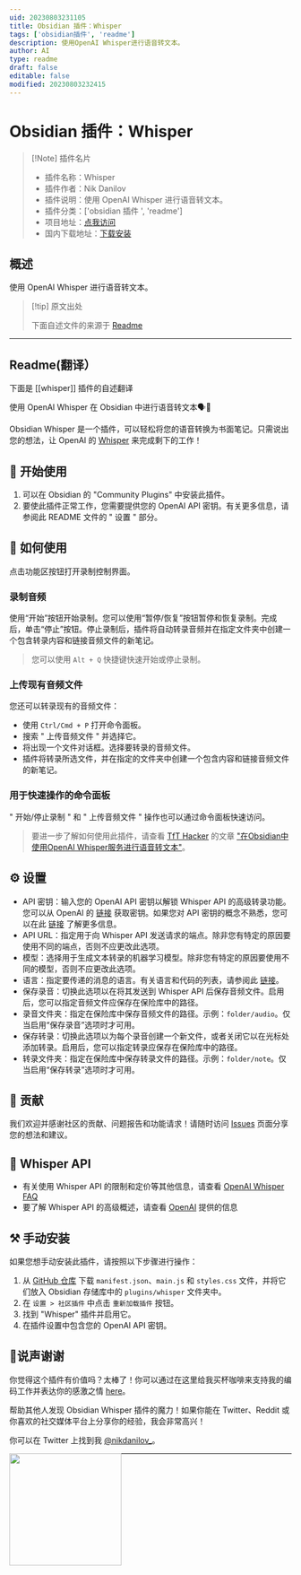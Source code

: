 ```yaml
---
uid: 20230803231105
title: Obsidian 插件：Whisper
tags: ['obsidian插件', 'readme']
description: 使用OpenAI Whisper进行语音转文本。
author: AI
type: readme
draft: false
editable: false
modified: 20230803232415
---
```


# Obsidian 插件：Whisper

> [!Note] 插件名片
> - 插件名称：Whisper
> - 插件作者：Nik Danilov
> - 插件说明：使用 OpenAI Whisper 进行语音转文本。
> - 插件分类：['obsidian 插件 ', 'readme']
> - 项目地址：[点我访问](https://github.com/nikdanilov/whisper-obsidian-plugin)
> - 国内下载地址：[下载安装](https://pkmer.cn/products/plugin/pluginMarket/?whisper)

## 概述

使用 OpenAI Whisper 进行语音转文本。

> [!tip] 原文出处
>
>下面自述文件的来源于 [Readme](https://ghproxy.net/https://raw.githubusercontent.com/nikdanilov/whisper-obsidian-plugin/main/README.md)
>

---

## Readme(翻译）

下面是 [[whisper]] 插件的自述翻译

使用 OpenAI Whisper 在 Obsidian 中进行语音转文本🗣️📝

Obsidian Whisper 是一个插件，可以轻松将您的语音转换为书面笔记。只需说出您的想法，让 OpenAI 的 [Whisper](https://openai.com/research/whisper) 来完成剩下的工作！

## 🚀 开始使用

1. 可以在 Obsidian 的 "Community Plugins" 中安装此插件。
2. 要使此插件正常工作，您需要提供您的 OpenAI API 密钥。有关更多信息，请参阅此 README 文件的 " 设置 " 部分。

## 🎯 如何使用

点击功能区按钮打开录制控制界面。

### 录制音频

使用“开始”按钮开始录制。您可以使用“暂停/恢复”按钮暂停和恢复录制。完成后，单击“停止”按钮。停止录制后，插件将自动转录音频并在指定文件夹中创建一个包含转录内容和链接音频文件的新笔记。

> 您可以使用 `Alt + Q` 快捷键快速开始或停止录制。

### 上传现有音频文件

您还可以转录现有的音频文件：

- 使用 `Ctrl/Cmd + P` 打开命令面板。
- 搜索 " 上传音频文件 " 并选择它。
- 将出现一个文件对话框。选择要转录的音频文件。
- 插件将转录所选文件，并在指定的文件夹中创建一个包含内容和链接音频文件的新笔记。

### 用于快速操作的命令面板

" 开始/停止录制 " 和 " 上传音频文件 " 操作也可以通过命令面板快速访问。

> 要进一步了解如何使用此插件，请查看 [TfT Hacker](https://twitter.com/tfthacker) 的文章 ["在Obsidian中使用OpenAI Whisper服务进行语音转文本"](https://tfthacker.medium.com/speech-to-text-in-obsidian-using-openai-whisper-service-7b2843bf8d64)。

## ⚙️ 设置

- API 密钥：输入您的 OpenAI API 密钥以解锁 Whisper API 的高级转录功能。您可以从 OpenAI 的 [链接](https://platform.openai.com/overview) 获取密钥。如果您对 API 密钥的概念不熟悉，您可以在此 [链接](https://tfthacker.medium.com/how-to-get-your-own-api-key-for-using-openai-chatgpt-in-obsidian-41b7dd71f8d3) 了解更多信息。
- API URL：指定用于向 Whisper API 发送请求的端点。除非您有特定的原因要使用不同的端点，否则不应更改此选项。
- 模型：选择用于生成文本转录的机器学习模型。除非您有特定的原因要使用不同的模型，否则不应更改此选项。
- 语言：指定要传递的消息的语言。有关语言和代码的列表，请参阅此 [链接](https://github.com/openai/whisper/blob/main/whisper/tokenizer.py)。
- 保存录音：切换此选项以在将其发送到 Whisper API 后保存音频文件。启用后，您可以指定音频文件应保存在保险库中的路径。
- 录音文件夹：指定在保险库中保存音频文件的路径。示例：`folder/audio`。仅当启用“保存录音”选项时才可用。
- 保存转录：切换此选项以为每个录音创建一个新文件，或者关闭它以在光标处添加转录。启用后，您可以指定转录应保存在保险库中的路径。
- 转录文件夹：指定在保险库中保存转录文件的路径。示例：`folder/note`。仅当启用“保存转录”选项时才可用。

## 🤝 贡献

我们欢迎并感谢社区的贡献、问题报告和功能请求！请随时访问 [Issues](https://github.com/nikdanilov/whisper-obsidian-plugin/issues) 页面分享您的想法和建议。

## 💬 Whisper API

- 有关使用 Whisper API 的限制和定价等其他信息，请查看 [OpenAI Whisper FAQ](https://help.openai.com/en/articles/7031512-whisper-api-faq)
- 要了解 Whisper API 的高级概述，请查看 [OpenAI](https://openai.com/research/whisper) 提供的信息

## ⚒️ 手动安装

如果您想手动安装此插件，请按照以下步骤进行操作：

1. 从 [GitHub 仓库](https://github.com/nikdanilov/whisper-obsidian-plugin/releases) 下载 `manifest.json`、`main.js` 和 `styles.css` 文件，并将它们放入 Obsidian 存储库中的 `plugins/whisper` 文件夹中。
2. 在 `设置 > 社区插件` 中点击 `重新加载插件` 按钮。
3. 找到 "Whisper" 插件并启用它。
4. 在插件设置中包含您的 OpenAI API 密钥。

## 🤩说声谢谢

你觉得这个插件有价值吗？太棒了！你可以通过在这里给我买杯咖啡来支持我的编码工作并表达你的感激之情 [here](https://ko-fi.com/nikdanilov)。

帮助其他人发现 Obsidian Whisper 插件的魔力！如果你能在 Twitter、Reddit 或你喜欢的社交媒体平台上分享你的经验，我会非常高兴！

你可以在 Twitter 上找到我 [@nikdanilov\_](https://twitter.com/nikdanilov_)。

[<img style="float:left" src="https://user-images.githubusercontent.com/14358394/115450238-f39e8100-a21b-11eb-89d0-fa4b82cdbce8.png" width="200">](https://ko-fi.com/nikdanilov)

---



